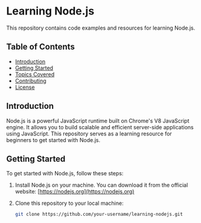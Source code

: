 # Learning Node.js

This repository contains code examples and resources for learning Node.js.

## Table of Contents

- [Introduction](#introduction)
- [Getting Started](#getting-started)
- [Topics Covered](#topics-covered)
- [Contributing](#contributing)
- [License](#license)

## Introduction

Node.js is a powerful JavaScript runtime built on Chrome's V8 JavaScript engine. It allows you to build scalable and efficient server-side applications using JavaScript. This repository serves as a learning resource for beginners to get started with Node.js.

## Getting Started

To get started with Node.js, follow these steps:

1. Install Node.js on your machine. You can download it from the official website: [https://nodejs.org](https://nodejs.org)

2. Clone this repository to your local machine:

   ```bash
   git clone https://github.com/your-username/learning-nodejs.git
   ```
